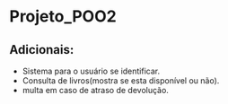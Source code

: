 # Projeto_POO2

## Adicionais:

- Sistema para o usuário se identificar.
- Consulta de livros(mostra se esta disponível ou não).
- multa em caso de atraso de devolução.
